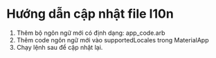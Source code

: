 # Hướng dẫn cập nhật file l10n
1. Thêm bộ ngôn ngữ mới có định dạng: app_code.arb
2. Thêm code ngôn ngữ mới vào supportedLocales trong MaterialApp
3. Chạy lệnh sau để cập nhật lại.
<!--- flutter gen-l10n  -->